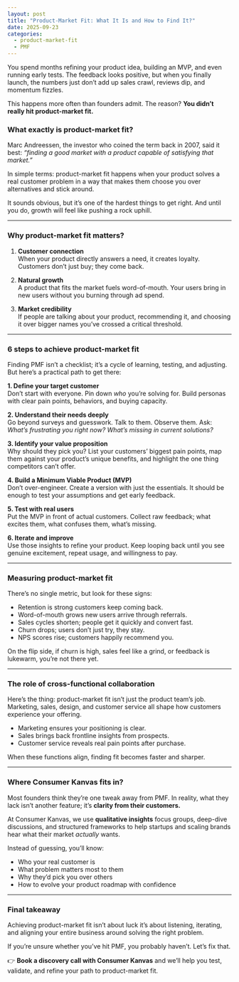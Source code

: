 ```yaml
---
layout: post
title: "Product-Market Fit: What It Is and How to Find It?"
date: 2025-09-23
categories: 
  - product-market-fit
  - PMF
---
```


You spend months refining your product idea, building an MVP, and even running early tests. The feedback looks positive, but when you finally launch, the numbers just don’t add up sales crawl, reviews dip, and momentum fizzles.  

This happens more often than founders admit. The reason? **You didn’t really hit product-market fit.**

### What exactly is product-market fit?

Marc Andreessen, the investor who coined the term back in 2007, said it best: *“finding a good market with a product capable of satisfying that market.”*  

In simple terms: product-market fit happens when your product solves a real customer problem in a way that makes them choose you over alternatives and stick around.  

It sounds obvious, but it’s one of the hardest things to get right. And until you do, growth will feel like pushing a rock uphill.

---

### Why product-market fit matters?

1. **Customer connection**  
   When your product directly answers a need, it creates loyalty. Customers don’t just buy; they come back.  

2. **Natural growth**  
   A product that fits the market fuels word-of-mouth. Your users bring in new users without you burning through ad spend.  

3. **Market credibility**  
   If people are talking about your product, recommending it, and choosing it over bigger names you’ve crossed a critical threshold.

---

### 6 steps to achieve product-market fit

Finding PMF isn’t a checklist; it’s a cycle of learning, testing, and adjusting. But here’s a practical path to get there:

**1. Define your target customer**  
Don’t start with everyone. Pin down *who* you’re solving for. Build personas with clear pain points, behaviors, and buying capacity.

**2. Understand their needs deeply**  
Go beyond surveys and guesswork. Talk to them. Observe them. Ask: *What’s frustrating you right now? What’s missing in current solutions?*  

**3. Identify your value proposition**  
Why should they pick you? List your customers’ biggest pain points, map them against your product’s unique benefits, and highlight the one thing competitors can’t offer.  

**4. Build a Minimum Viable Product (MVP)**  
Don’t over-engineer. Create a version with just the essentials. It should be enough to test your assumptions and get early feedback.  

**5. Test with real users**  
Put the MVP in front of actual customers. Collect raw feedback; what excites them, what confuses them, what’s missing.  

**6. Iterate and improve**  
Use those insights to refine your product. Keep looping back until you see genuine excitement, repeat usage, and willingness to pay.

---

### Measuring product-market fit

There’s no single metric, but look for these signs:  

- Retention is strong customers keep coming back.  
- Word-of-mouth grows new users arrive through referrals.  
- Sales cycles shorten; people get it quickly and convert fast.  
- Churn drops; users don’t just try, they stay.  
- NPS scores rise; customers happily recommend you.  

On the flip side, if churn is high, sales feel like a grind, or feedback is lukewarm, you’re not there yet.  

---

### The role of cross-functional collaboration

Here’s the thing: product-market fit isn’t just the product team’s job. Marketing, sales, design, and customer service all shape how customers experience your offering.  

- Marketing ensures your positioning is clear.  
- Sales brings back frontline insights from prospects.  
- Customer service reveals real pain points after purchase.  

When these functions align, finding fit becomes faster and sharper.

---

### Where Consumer Kanvas fits in?

Most founders think they’re one tweak away from PMF. In reality, what they lack isn’t another feature; it’s **clarity from their customers.**  

At Consumer Kanvas, we use **qualitative insights** focus groups, deep-dive discussions, and structured frameworks to help startups and scaling brands hear what their market *actually* wants.  

Instead of guessing, you’ll know:  

- Who your real customer is  
- What problem matters most to them  
- Why they’d pick you over others  
- How to evolve your product roadmap with confidence  

---

### Final takeaway

Achieving product-market fit isn’t about luck it’s about listening, iterating, and aligning your entire business around solving the right problem.  

If you’re unsure whether you’ve hit PMF, you probably haven’t. Let’s fix that.  

👉 **Book a discovery call with Consumer Kanvas** and we’ll help you test, validate, and refine your path to product-market fit.  


